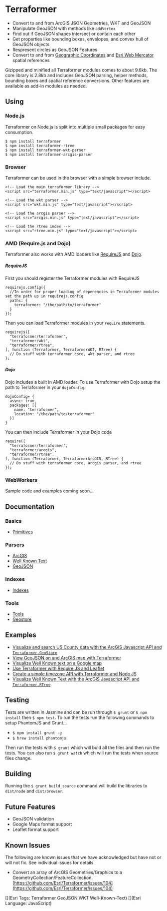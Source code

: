 Terraformer
===========

* Convert to and from ArcGIS JSON Geometries, WKT and GeoJSON
* Manipulate GeoJSON with methods like `addVertex`
* Find out if GeoJSON shapes intersect or contain each other
* Get properties like bounding boxes, envelopes, and convex hull of GeoJSON objects
* Respresent circles as GeoJSON Features
* Convert to and from [Geographic Coordinates](http://spatialreference.org/ref/epsg/4326/) and [Esri Web Mercator](http://spatialreference.org/ref/sr-org/6928/) spatial references

Gizipped and minified all Terraformer modules comes to about 9.6kb. The core library is 2.8kb and includes GeoJSON parsing, helper methods, bounding boxes and spatial reference conversions. Other features are available as add-in modules as needed.

## Using

### Node.js
Terraformer on Node.js is split into multiple small packages for easy consumption.

    $ npm install terraformer
    $ npm install terraformer-rtree
    $ npm install terraformer-wkt-parser
    $ npm install terraformer-arcgis-parser

### Browser

Terraformer can be used in the browser with a simple browser include.

    <!-- Load the main terraformer library -->
    <script src="terraformer.min.js" type="text/javascript"></script>

    <!-- Load the wkt parser -->
    <script src="wkt.min.js" type="text/javascript"></script>

    <!-- Load the arcgis parser -->
    <script src="arcgis.min.js" type="text/javascript"></script>

    <!-- Load the rtree index -->
    <script src="rtree.min.js" type="text/javascript"></script>

### AMD (Require.js and Dojo)

Terraformer also works with AMD loaders like [RequireJS](http://requirejs.org/) and [Dojo](http://dojotoolkit.org/).

##### RequireJS

First you should register the Terraformer modules with RequireJS

    requirejs.config({
      //In order for proper loading of depenencies in Terraformer modules set the path up in requirejs.config
      paths: {
        terraformer: "/the/path/to/terraformer"
      }
    });

Then you can load Terraformer modules in your `require` statements.

    requirejs([
      "terraformer/terraformer",
      "terraformer/wkt",
      "terraformer/rtree",
    ], function (Terraformer, TerraformerWKT, RTree) {
      // Do stuff with terraformer core, wkt parser, and rtree
    };

##### Dojo

Dojo includes a built in AMD loader. To use Terraformer with Dojo setup the path to Terraformer in your `dojoConfig`.

    dojoConfig= {
      async: true,
      packages: [{
        name: "terraformer",
        location: "/the/path/to/terraformer"
      }]
    }

You can then include Terraformer in your Dojo code

    require([
      "terraformer/terraformer",
      "terraformer/arcgis",
      "terraformer/rtree",
    ], function (Terraformer, TerraformerArcGIS, RTree) {
      // Do stuff with terraformer core, arcgis parser, and rtree
    });

### WebWorkers

Sample code and examples coming soon...

## Documentation

### Basics

* [Primitives](docs/Primitives.md)

### Parsers

* [ArcGIS](docs/ArcGIS.md)
* [Well Known Text](https://github.com/esri/terraformer-parser-wkt)
* [GeoJSON](docs/GeoJSON.md)

### Indexes

* [Indexes](docs/Indexes.md)

### Tools

* [Tools](docs/Tools.md)
* [Geostore](docs/GeoStore.md)

## Examples
* [Visualize and search US County data with the ArcGIS Javascript API and `Terraformer.GeoStore`](https://github.com/Esri/Terraformer/tree/master/examples/counties)
* [View GeoJSON on and ArcGIS map with Terraformer](https://github.com/Esri/Terraformer/tree/master/examples/geojson-viewer)
* [Visualize Well Known text on a Google map](https://github.com/Esri/Terraformer/tree/master/examples/googlemaps-wkt)
* [Use Terraformer with Require JS and Leaflet](https://github.com/Esri/Terraformer/tree/master/examples/require-js-leaflet)
* [Create a simple timezone API with Terraformer and Node JS](https://github.com/Esri/Terraformer/tree/master/examples/timezone)
* [Visualize Well Known Text with the ArcGIS Javascript API and `Terraformer.RTree`](https://github.com/Esri/Terraformer/tree/master/examples/wkt-viewer)

## Testing
Tests are written in Jasmine and can be run through `$ grunt` or `$ npm install` then `$ npm test`. To run the tests run the following commands to setup PhantomJS and Grunt...

* `$ npm install grunt -g`
* `$ brew install phantomjs`

Then run the tests with `$ grunt` which will buld all the files and then run the tests. You can also run `$ grunt watch` which will run the tests when source files change.

## Building

Running the `$ grunt build_source` command will build the libraries to `dist/node` and `dist/browser`.

## Future Features
* GeoJSON validation
* Google Maps format support
* Leaflet format support

## Known Issues
The following are known issues that we have acknowledged but have not or will not fix. See individual issues for details.
* Convert an array of ArcGIS Geometries/Graphics to a GeometryCollection/FeatureCollection. [https://github.com/Esri/Terraformer/issues/104](https://github.com/Esri/Terraformer/issues/104)

[](Esri Tags: Terraformer GeoJSON WKT Well-Known-Text)
[](Esri Language: JavaScript)
